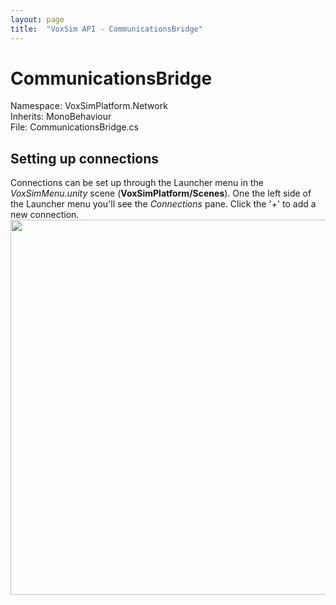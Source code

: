 ```yaml
---
layout: page
title:  "VoxSim API - CommunicationsBridge"
---
```

# CommunicationsBridge
Namespace: VoxSimPlatform.Network\
Inherits: MonoBehaviour\
File: CommunicationsBridge.cs

## Setting up connections
Connections can be set up through the Launcher menu in the *VoxSimMenu.unity* scene (**VoxSimPlatform/Scenes**).  One the left side of the Launcher menu you'll see the *Connections* pane.  Click the '+' to add a new connection.
<img src="../../../images/CommunicationsBridge1.png" width="600"></img>
